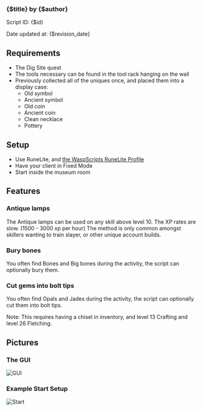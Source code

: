 ### {$title} by {$author}

Script ID: {$id}

Date updated at: {$revision_date}


## Requirements
- The Dig Site quest
- The tools necessary can be found in the tool rack hanging on the wall
- Previously collected all of the uniques once, and placed them into a display case:
    - Old symbol
    - Ancient symbol
    - Old coin
    - Ancient coin
    - Clean necklace
    - Pottery


## Setup
- Use RuneLite, and [the WaspScripts RuneLite Profile](https://discord.com/channels/795071177475227709/795611058072846336/1266086534445010964)
- Have your client in Fixed Mode
- Start inside the museum room

## Features

### Antique lamps

The Antique lamps can be used on any skill above level 10.
The XP rates are slow. (1500 - 3000 xp per hour)
The method is only common amongst skillers wanting to train slayer, or other unique account builds.

### Bury bones

You often find Bones and Big bones during the activity, the script can optionally bury them.

### Cut gems into bolt tips

You often find Opals and Jades during the activity, the script can optionally cut them into bolt tips.

Note: This requires having a chisel in inventory, and level 13 Crafting and level 26 Fletching.

## Pictures

### The GUI
![GUI](https://i.imgur.com/DfGTL0L.png)



### Example Start Setup
![Start](https://i.imgur.com/VMkPnXr.png)
